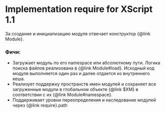 Implementation require for XScript 1.1
===============

За создание и инициализацию модуля отвечает конструктор {@link Module}.

### Фичи:

* Загружает модуль по его namespace или абсолютному пути. Логика поиска файлов реализована в {@link Module#load}. Исходный код модуля выполняется один раз и далее отдается из внутреннего кеша.
* Реализует поддержку пространств имен модулей и сохраняет все загруженные модули в глобальном объекте {@link $XM} в соответствии с их {@link Module#namespace}.
* Поддерживает уровни переопределения и наследование модулей через {@link require}.path

